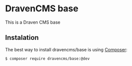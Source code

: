 # DravenCMS base

This is a Draven CMS base

## Instalation

The best way to install dravencms/base is using  [Composer](http://getcomposer.org/):


```sh
$ composer require dravencms/base:@dev
```

